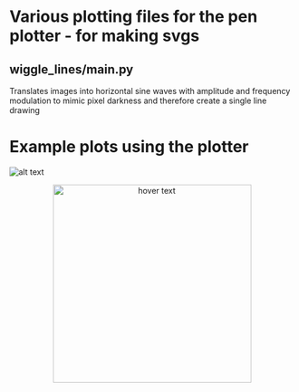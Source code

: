 # Various plotting files for the pen plotter - for making svgs

## wiggle_lines/main.py 
Translates images into horizontal sine waves with amplitude and frequency modulation to mimic pixel darkness and therefore create a single line drawing

# Example plots using the plotter
![alt text](https://github.com/pilipb/plotter_code/tree/main/Pics/1.jpeg?raw=true)

<p align="center">
  <img src="[your_relative_path_here](https://github.com/pilipb/plotter_code/tree/main/Pics/1.jpeg?raw=true)" width="350" title="hover text">
<!--   <img src="your_relative_path_here_number_2_large_name" width="350" alt="accessibility text"> -->
</p>
